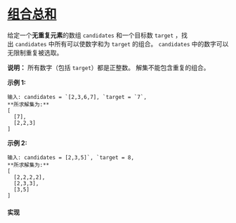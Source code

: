 # [组合总和](https://leetcode-cn.com/problems/combination-sum/description/)

给定一个**无重复元素**的数组 `candidates` 和一个目标数 `target` ，找出 `candidates` 中所有可以使数字和为 `target` 的组合。
`candidates` 中的数字可以无限制重复被选取。

**说明：**
所有数字（包括 `target`）都是正整数。
解集不能包含重复的组合。 

**示例 1:**
```
输入: candidates = `[2,3,6,7], `target = `7`,
**所求解集为:**
[
  [7],
  [2,2,3]
]
```

**示例 2:**
```
输入: candidates = [2,3,5]`, `target = 8,
**所求解集为:**
[
  [2,2,2,2],
  [2,3,3],
  [3,5]
]
```

#### 实现

